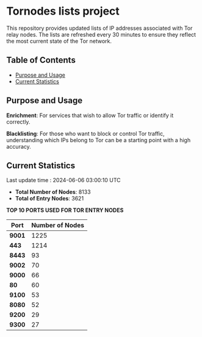 # Tornodes lists project

This repository provides updated lists of IP addresses associated with Tor relay nodes. The lists are refreshed every 30 minutes to ensure they reflect the most current state of the Tor network.

## Table of Contents

- [Purpose and Usage](#purpose-and-usage)
- [Current Statistics](#current-statistics)


## Purpose and Usage

**Enrichment**: For services that wish to allow Tor traffic or identify it correctly.

**Blacklisting**: For those who want to block or control Tor traffic, understanding which IPs belong to Tor can be a starting point with a high accuracy.

## Current Statistics

Last update time : 2024-06-06 03:00:10 UTC

- **Total Number of Nodes**: 8133
- **Total of Entry Nodes**: 3621

**TOP 10 PORTS USED FOR TOR ENTRY NODES**

| **Port** | **Number of Nodes** |
|------|-----------------|
| **9001**   | 1225  |
| **443**   | 1214  |
| **8443**   | 93  |
| **9002**   | 70  |
| **9000**   | 66  |
| **80**   | 60  |
| **9100**   | 53  |
| **8080**   | 52  |
| **9200**   | 29  |
| **9300**   | 27  |

